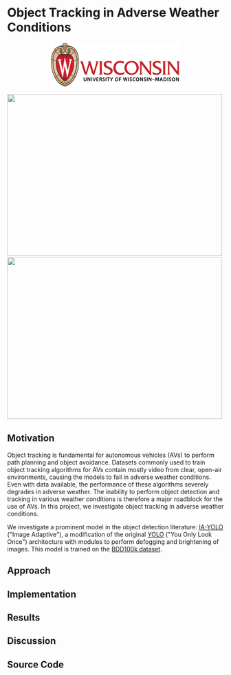 # Object Tracking in Adverse Weather Conditions

<p style="text-align:center;"><img src="Figures/University-of-Wisconsin-Madison-Logo.png" width="300" height="102" class="centerImage"></p>

<img src="Figures/Madison_Day.gif" width="500" height="375"> <img src="Figures/Madison_Night_Rain.gif" width="500" height="375">

## Motivation
Object tracking is fundamental for autonomous vehicles (AVs) to perform path planning and object avoidance. Datasets commonly used to train object tracking algorithms for AVs contain mostly video from clear, open-air environments, causing the models to fail in adverse weather conditions. Even with data available, the performance of these algorithms severely degrades in adverse weather. The inability to perform object detection and tracking in various weather conditions is therefore a major roadblock for the use of AVs. In this project, we investigate object tracking in adverse weather conditions. 

We investigate a prominent model in the object detection literature: [IA-YOLO](https://arxiv.org/abs/2112.08088) ("Image Adaptive"), a modification of the original [YOLO](https://pjreddie.com/darknet/yolo/) ("You Only Look Once") architecture with modules to perform defogging and brightening of images. This model is trained on the [BDD100k dataset](https://www.bdd100k.com/). 

## Approach

## Implementation

## Results

## Discussion

## Source Code
